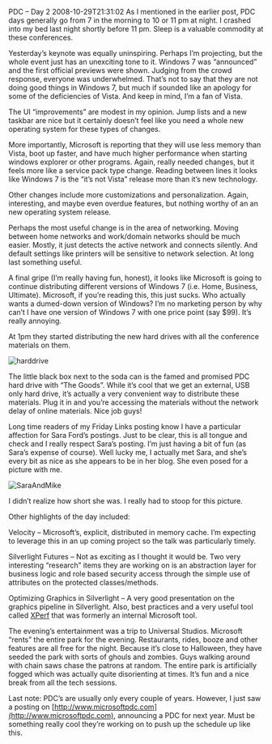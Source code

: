 PDC – Day 2
2008-10-29T21:31:02
As I mentioned in the earlier post, PDC days generally go from 7 in the morning to 10 or 11 pm at night. I crashed into my bed last night shortly before 11 pm. Sleep is a valuable commodity at these conferences.

Yesterday’s keynote was equally uninspiring. Perhaps I’m projecting, but the whole event just has an unexciting tone to it. Windows 7 was “announced” and the first official previews were shown. Judging from the crowd response, everyone was underwhelmed. That’s not to say that they are not doing good things in Windows 7, but much if sounded like an apology for some of the deficiencies of Vista. And keep in mind, I’m a fan of Vista.

The UI “improvements” are modest in my opinion. Jump lists and a new taskbar are nice but it certainly doesn’t feel like you need a whole new operating system for these types of changes.

More importantly, Microsoft is reporting that they will use less memory than Vista, boot up faster, and have much higher performance when starting windows explorer or other programs. Again, really needed changes, but it feels more like a service pack type change. Reading between lines it looks like Windows 7 is the “it’s not Vista” release more than it’s new technology.

Other changes include more customizations and personalization. Again, interesting, and maybe even overdue features, but nothing worthy of an an new operating system release.

Perhaps the most useful change is in the area of networking. Moving between home networks and work/domain networks should be much easier. Mostly, it just detects the active network and connects silently. And default settings like printers will be sensitive to network selection. At long last something useful.

A final gripe (I’m really having fun, honest), it looks like Microsoft is going to continue distributing different versions of Windows 7 (i.e. Home, Business, Ultimate). Microsoft, if you’re reading this, this just sucks. Who actually wants a dumed-down version of Windows? I’m no marketing person by why can’t I have one version of Windows 7 with one price point (say $99). It’s really annoying.

At 1pm they started distributing the new hard drives with all the conference materials on them.

![harddrive](http://mike-ward.net/content/images/blog/PDCDays23_B387/harddrive.jpg)

The little black box next to the soda can is the famed and promised PDC hard drive with “The Goods”. While it’s cool that we get an external, USB only hard drive, it’s actually a very convenient way to distribute these materials. Plug it in and you’re accessing the materials without the network delay of online materials. Nice job guys!

Long time readers of my Friday Links posting know I have a particular affection for Sara Ford’s postings. Just to be clear, this is all tongue and check and I really respect Sara’s posting. I’m just having a bit of fun (as Sara’s expense of course). Well lucky me, I actually met Sara, and she’s every bit as nice as she appears to be in her blog. She even posed for a picture with me.

![SaraAndMike](http://mike-ward.net/content/images/blog/PDCDays23_B387/SaraAndMike.jpg)

I didn’t realize how short she was. I really had to stoop for this picture.

Other highlights of the day included:

Velocity – Microsoft’s, explicit, distributed in memory cache. I’m expecting to leverage this in an up coming project so the talk was particularly timely.

Silverlight Futures – Not as exciting as I thought it would be. Two very interesting “research” items they are working on is an abstraction layer for business logic and role based security access through the simple use of attributes on the protected classes/methods.

Optimizing Graphics in Silverlight – A very good presentation on the graphics pipeline in Silverlight. Also, best practices and a very useful tool called [XPerf](http://www.microsoft.com/whdc/system/sysperf/perftools.mspx) that was formerly an internal Microsoft tool.

The evening’s entertainment was a trip to Universal Studios. Microsoft “rents” the entire park for the evening. Restaurants, rides, booze and other features are all free for the night. Because it’s close to Halloween, they have seeded the park with sorts of ghouls and zombies. Guys walking around with chain saws chase the patrons at random. The entire park is artificially fogged which was actually quite disorienting at times. It’s fun and a nice break from all the tech sessions.

Last note: PDC’s are usually only every couple of years. However, I just saw a posting on [http://www.microsoftpdc.com](http://www.microsoftpdc.com), announcing a PDC for next year. Must be something really cool they’re working on to push up the schedule up like this.
